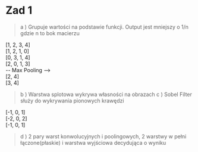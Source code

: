 # Zad 1

> a ) Grupuje wartości na podstawie funkcji. Output jest mniejszy o 1/n gdzie n to bok macierzu

[1, 2, 3, 4]  
[1, 2, 1, 0]  
[0, 3, 1, 4]  
[2, 0, 1, 3]  
-- Max Pooling -->  
[2, 4]  
[3, 4]
> b ) Warstwa splotowa wykrywa własności na obrazach
> c ) Sobel Filter służy do wykrywania pionowych krawędzi

[-1, 0, 1]  
[-2, 0, 2]  
[-1, 0, 1]  

> d ) 2 pary warst konwolucyjnych i poolingowych, 2 warstwy w pełni łączone(płaskie) 
> i warstwa wyjściowa decydująca o wyniku
